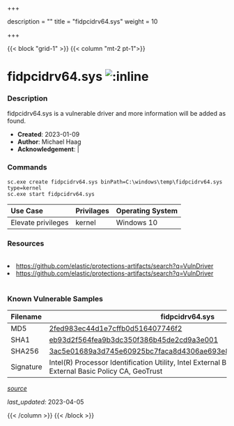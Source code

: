 +++

description = ""
title = "fidpcidrv64.sys"
weight = 10

+++


{{< block "grid-1" >}}
{{< column "mt-2 pt-1">}}


# fidpcidrv64.sys ![:inline](/images/twitter_verified.png) 


### Description

fidpcidrv64.sys is a vulnerable driver and more information will be added as found.

- **Created**: 2023-01-09
- **Author**: Michael Haag
- **Acknowledgement**:  | [](https://twitter.com/)

### Commands

```
sc.exe create fidpcidrv64.sys binPath=C:\windows\temp\fidpcidrv64.sys type=kernel
sc.exe start fidpcidrv64.sys
```

| Use Case | Privilages | Operating System | 
|:---- | ---- | ---- |
| Elevate privileges | kernel | Windows 10 |

### Resources
<br>
<li><a href=" https://github.com/elastic/protections-artifacts/search?q=VulnDriver"> https://github.com/elastic/protections-artifacts/search?q=VulnDriver</a></li>
<li><a href="https://github.com/elastic/protections-artifacts/search?q=VulnDriver">https://github.com/elastic/protections-artifacts/search?q=VulnDriver</a></li>
<br>

### Known Vulnerable Samples

| Filename | fidpcidrv64.sys |
|:---- | ---- | 
| MD5 | <a href="https://www.virustotal.com/gui/file/2fed983ec44d1e7cffb0d516407746f2">2fed983ec44d1e7cffb0d516407746f2</a> |
| SHA1 | <a href="https://www.virustotal.com/gui/file/eb93d2f564fea9b3dc350f386b45de2cd9a3e001">eb93d2f564fea9b3dc350f386b45de2cd9a3e001</a> |
| SHA256 | <a href="https://www.virustotal.com/gui/file/3ac5e01689a3d745e60925bc7faca8d4306ae693e803b5e19c94906dc30add46">3ac5e01689a3d745e60925bc7faca8d4306ae693e803b5e19c94906dc30add46</a> |
| Signature | Intel(R) Processor Identification Utility, Intel External Basic Issuing CA 3A, Intel External Basic Policy CA, GeoTrust   |


[*source*](https://github.com/magicsword-io/LOLDrivers/tree/main/yaml/fidpcidrv64.sys.yml)

*last_updated:* 2023-04-05








{{< /column >}}
{{< /block >}}
